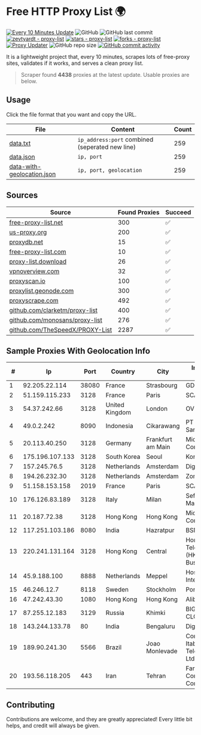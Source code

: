 
# Free HTTP Proxy List 🌍

[![Every 10 Minutes Update](https://github.com/mertguvencli/http-proxy-list/actions/workflows/main.yml/badge.svg?branch=main)](https://github.com/mertguvencli/http-proxy-list/actions/workflows/main.yml)
![GitHub](https://img.shields.io/github/license/mertguvencli/http-proxy-list)
![GitHub last commit](https://img.shields.io/github/last-commit/mertguvencli/http-proxy-list)
[![zevtyardt - proxy-list](https://img.shields.io/static/v1?label=zevtyardt&message=proxy-list&color=blue&logo=github)](https://github.com/zevtyardt/proxy-list "Go to GitHub repo")
[![stars - proxy-list](https://img.shields.io/github/stars/zevtyardt/proxy-list?style=social)](https://github.com/zevtyardt/proxy-list)
[![forks - proxy-list](https://img.shields.io/github/forks/zevtyardt/proxy-list?style=social)](https://github.com/zevtyardt/proxy-list)
[![Proxy Updater](https://github.com/zevtyardt/proxy-list/workflows/Proxy%20Updater/badge.svg)](https://github.com/zevtyardt/proxy-list/actions?query=workflow:"Proxy+Updater")
![GitHub repo size](https://img.shields.io/github/repo-size/zevtyardt/proxy-list)
[![GitHub commit activity](https://img.shields.io/github/commit-activity/m/zevtyardt/proxy-list?logo=commits)](https://github.com/zevtyardt/proxy-list/commits/main)

It is a lightweight project that, every 10 minutes, scrapes lots of free-proxy sites, validates if it works, and serves a clean proxy list.

> Scraper found **4438** proxies at the latest update. Usable proxies are below.

## Usage

Click the file format that you want and copy the URL.

|File|Content|Count|
|----|-------|-----|
|[data.txt](https://raw.githubusercontent.com/mertguvencli/http-proxy-list/main/proxy-list/data.txt)|`ip_address:port` combined (seperated new line)|259|
|[data.json](https://raw.githubusercontent.com/mertguvencli/http-proxy-list/main/proxy-list/data.json)|`ip, port`|259|
|[data-with-geolocation.json](https://raw.githubusercontent.com/mertguvencli/http-proxy-list/main/proxy-list/data-with-geolocation.json)|`ip, port, geolocation`|259|

## Sources

|Source|Found Proxies|Succeed|
|------|-------------|-------|
|[free-proxy-list.net](https://free-proxy-list.net)|300|✅|
|[us-proxy.org](https://www.us-proxy.org)|200|✅|
|[proxydb.net](http://proxydb.net)|15|✅|
|[free-proxy-list.com](https://free-proxy-list.com/?page=&port=&type%5B%5D=http&type%5B%5D=https&up_time=0&search=Search)|10|✅|
|[proxy-list.download](https://www.proxy-list.download/HTTP)|26|✅|
|[vpnoverview.com](https://vpnoverview.com/privacy/anonymous-browsing/free-proxy-servers)|32|✅|
|[proxyscan.io](https://www.proxyscan.io)|100|✅|
|[proxylist.geonode.com](https://proxylist.geonode.com/api/proxy-list?limit=300&page=1&sort_by=lastChecked&sort_type=desc&protocols=http,https)|300|✅|
|[proxyscrape.com](https://api.proxyscrape.com/v2/?request=displayproxies&protocol=http&timeout=10000&country=all&ssl=all&anonymity=all)|492|✅|
|[github.com/clarketm/proxy-list](https://raw.githubusercontent.com/clarketm/proxy-list/master/proxy-list-raw.txt)|400|✅|
|[github.com/monosans/proxy-list](https://raw.githubusercontent.com/monosans/proxy-list/main/proxies/http.txt)|276|✅|
|[github.com/TheSpeedX/PROXY-List](https://raw.githubusercontent.com/TheSpeedX/PROXY-List/master/http.txt)|2287|✅|


## Sample Proxies With Geolocation Info

|#|Ip|Port|Country|City|Internet Service Provider|
|-|--|----|-------|----|-------------------------|
|1|92.205.22.114|38080|France|Strasbourg|GD MASS Network|
|2|51.159.115.233|3128|France|Paris|SCALEWAY|
|3|54.37.242.66|3128|United Kingdom|London|OVH SAS|
|4|49.0.2.242|8090|Indonesia|Cikarawang|PT Usaha Adi Sanggoro|
|5|20.113.40.250|3128|Germany|Frankfurt am Main|Microsoft Corporation|
|6|175.196.107.133|3128|South Korea|Seoul|Korea Telecom|
|7|157.245.76.5|3128|Netherlands|Amsterdam|DigitalOcean, LLC|
|8|194.26.232.30|3128|Netherlands|Amsterdam|Zomro B.V.|
|9|51.158.153.158|2019|France|Paris|SCALEWAY|
|10|176.126.83.189|3128|Italy|Milan|Seflow S.N.C. Di Marco Brame' & C.|
|11|20.187.72.38|3128|Hong Kong|Hong Kong|Microsoft Corporation|
|12|117.251.103.186|8080|India|Hazratpur|BSNL Internet|
|13|220.241.131.164|3128|Hong Kong|Central|Hong Kong Telecommunications (HKT) Limited Business Internet|
|14|45.9.188.100|8888|Netherlands|Meppel|Hostinger International Limited|
|15|46.246.12.7|8118|Sweden|Stockholm|Portlane Network|
|16|47.242.43.30|1080|Hong Kong|Hong Kong|Alibaba.com LLC|
|17|87.255.12.183|3129|Russia|Khimki|BIG TELECOM CLOSED JSC|
|18|143.244.133.78|80|India|Bengaluru|DigitalOcean, LLC|
|19|189.90.241.30|5566|Brazil|Joao Monlevade|Companhia Itabirana Telecomunicações Ltda|
|20|193.56.118.205|443|Iran|Tehran|Farzanegan Pars Communications Company PJS|



## Contributing

Contributions are welcome, and they are greatly appreciated! Every
little bit helps, and credit will always be given.

